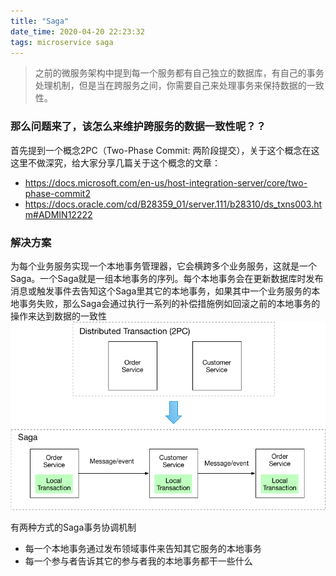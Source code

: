 ```yaml
---
title: "Saga"
date_time: 2020-04-20 22:23:32
tags: microservice saga
---
```


> 之前的微服务架构中提到每一个服务都有自己独立的数据库，有自己的事务处理机制，但是当在跨服务之间，你需要自己来处理事务来保持数据的一致性。

### 那么问题来了，该怎么来维护跨服务的数据一致性呢？？

首先提到一个概念2PC（Two-Phase Commit: 两阶段提交），关于这个概念在这这里不做深究，给大家分享几篇关于这个概念的文章：
- <a href="https://docs.microsoft.com/en-us/host-integration-server/core/two-phase-commit2" target="_blank">https://docs.microsoft.com/en-us/host-integration-server/core/two-phase-commit2</a>
- <a href="https://docs.oracle.com/cd/B28359_01/server.111/b28310/ds_txns003.htm#ADMIN12222" targe="_blank">https://docs.oracle.com/cd/B28359_01/server.111/b28310/ds_txns003.htm#ADMIN12222</a>

### 解决方案
为每个业务服务实现一个本地事务管理器，它会横跨多个业务服务，这就是一个Saga。一个Saga就是一组本地事务的序列。每个本地事务会在更新数据库时发布消息或触发事件去告知这个Saga里其它的本地事务，如果其中一个业务服务的本地事务失败，那么Saga会通过执行一系列的补偿措施例如回滚之前的本地事务的操作来达到数据的一致性
![From_2PC_To_Saga.png](/imgs/From_2PC_To_Saga.png)

有两种方式的Saga事务协调机制
- 每一个本地事务通过发布领域事件来告知其它服务的本地事务
- 每一个参与者告诉其它的参与者我的本地事务都干一些什么